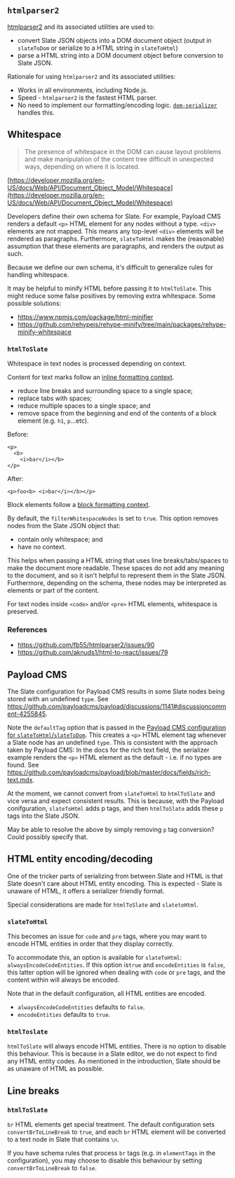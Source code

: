 ## `htmlparser2`

[htmlparser2](https://www.npmjs.com/package/htmlparser2) and its associated utilities are used to:

- convert Slate JSON objects into a DOM document object (output in `slateToDom` or serialize to a HTML string in `slateToHtml`)
- parse a HTML string into a DOM document object before conversion to Slate JSON.

Rationale for using `htmlparser2` and its associated utilities:

- Works in all environments, including Node.js.
- Speed - `htmlparser2` is the fastest HTML parser.
- No need to implement our formatting/encoding logic. [`dom-serializer`](https://www.npmjs.com/package/dom-serializer) handles this.

## Whitespace

> The presence of whitespace in the DOM can cause layout problems and make manipulation of the content tree difficult in unexpected ways, depending on where it is located.

[https://developer.mozilla.org/en-US/docs/Web/API/Document_Object_Model/Whitespace](https://developer.mozilla.org/en-US/docs/Web/API/Document_Object_Model/Whitespace)

Developers define their own schema for Slate. For example, Payload CMS renders a default `<p>` HTML element for any nodes without a type. `<div>` elements are not mapped. This means any top-level `<div>` elements will be rendered as paragraphs. Furthermore, `slateToHtml` makes the (reasonable) assumption that these elements are paragraphs, and renders the output as such.

Because we define our own schema, it's difficult to generalize rules for handling whitespace.

It may be helpful to minify HTML before passing it to `htmlToSlate`. This might reduce some false positives by removing extra whitespace. Some possible solutions:

- https://www.npmjs.com/package/html-minifier
- https://github.com/rehypejs/rehype-minify/tree/main/packages/rehype-minify-whitespace

### `htmlToSlate`

Whitespace in text nodes is processed depending on context.

Content for text marks follow an [inline formatting context](https://developer.mozilla.org/en-US/docs/Web/CSS/Inline_formatting_context).

- reduce line breaks and surrounding space to a single space;
- replace tabs with spaces;
- reduce multiple spaces to a single space; and
- remove space from the beginning and end of the contents of a block element (e.g. `h1`, `p`...etc).

Before:

```
<p>
  <b>
    <i>bar</i></b>
</p>
```

After:

```
<p>foo<b> <i>bar</i></b></p>
```

Block elements follow a [block formatting context](https://developer.mozilla.org/en-US/docs/Web/Guide/CSS/Block_formatting_context).

By default, the `filterWhitespaceNodes` is set to `true`. This option removes nodes from the Slate JSON object that:

- contain only whitespace; and
- have no context.

This helps when passing a HTML string that uses line breaks/tabs/spaces to make the document more readable. These spaces do not add any meaning to the document, and so it isn't helpful to represent them in the Slate JSON. Furthermore, depending on the schema, these nodes may be interpreted as elements or part of the content.

For text nodes inside `<code>` and/or `<pre>` HTML elements, whitespace is preserved.

### References

- https://github.com/fb55/htmlparser2/issues/90
- https://github.com/aknuds1/html-to-react/issues/79

## Payload CMS

The Slate configuration for Payload CMS results in some Slate nodes being stored with an undefined `type`. See https://github.com/payloadcms/payload/discussions/1141#discussioncomment-4255845.

Note the `defaultTag` option that is passed in the [Payload CMS configuration for `slateToHtml`/`slateToDom`](](src/config/slatetoDom/payload.ts)). This creates a `<p>` HTML element tag whenever a Slate node has an undefined `type`. This is consistent with the approach taken by Payload CMS: In the docs for the rich text field, the serializer example renders the `<p>` HTML element as the default - i.e. if no types are found. See https://github.com/payloadcms/payload/blob/master/docs/fields/rich-text.mdx.

At the moment, we cannot convert from `slateToHtml` to `htmlToSlate` and vice versa and expect consistent results. This is because, with the Payload conifguration, `slateToHtml` adds p tags, and then `htmlToSlate` adds these `p` tags into the Slate JSON.

May be able to resolve the above by simply removing `p` tag conversion? Could possibly specify that.

## HTML entity encoding/decoding

One of the tricker parts of serializing from between Slate and HTML is that Slate doesn't care about HTML entity encoding. This is expected - Slate is unaware of HTML, it offers a serializer friendly format.

Special considerations are made for `htmlToSlate` and `slatetoHtml`.

### `slateToHtml`

This becomes an issue for `code` and `pre` tags, where you may want to encode HTML entities in order that they display correctly.

To accommodate this, an option is available for `slateToHtml`: `alwaysEncodeCodeEntities`. If this option is`true` and `encodeEntities` is `false`, this latter option will be ignored when dealing with `code` or `pre` tags, and the content within will always be encoded.

Note that in the default configuration, all HTML entities are encoded.

- `alwaysEncodeCodeEntities` defaults to `false`.
- `encodeEntities` defaults to `true`.

### `htmlToslate`

`htmlToSlate` will always encode HTML entities. There is no option to disable this behaviour. This is because in a Slate editor, we do not expect to find any HTML entity codes. As mentioned in the introduction, Slate should be as unaware of HTML as possible.

## Line breaks

### `htmlToSlate`

`br` HTML elements get special treatment. The default configuration sets `convertBrToLineBreak` to `true`, and each `br` HTML element will be converted to a text node in Slate that contains `\n`.

If you have schema rules that process `br` tags (e.g. in `elementTags` in the configuration), you may choose to disable this behaviour by setting `convertBrToLineBreak` to `false`.
